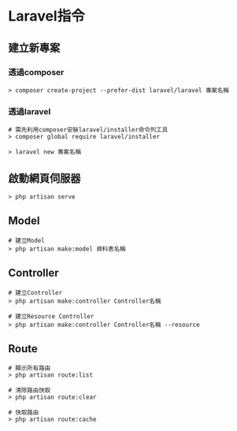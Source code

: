 # Laravel指令
## 建立新專案
### 透過composer
```
> composer create-project --prefer-dist laravel/laravel 專案名稱
```

### 透過laravel
```
# 需先利用composer安裝laravel/installer命令列工具
> composer global require laravel/installer

> laravel new 專案名稱
```

## 啟動網頁伺服器
```
> php artisan serve
```

## Model
```
# 建立Model
> php artisan make:model 資料表名稱
```

## Controller
```
# 建立Controller
> php artisan make:controller Controller名稱

# 建立Resource Controller
> php artisan make:controller Controller名稱 --resource
```

## Route
```
# 顯示所有路由
> php artisan route:list

# 清除路由快取
> php artisan route:clear

# 快取路由
> php artisan route:cache
```